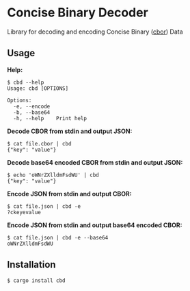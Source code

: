 # Concise Binary Decoder #

Library for decoding and encoding Concise Binary ([cbor](https://cbor.io)) Data

## Usage ##

**Help:**
```shell
$ cbd --help
Usage: cbd [OPTIONS]

Options:
  -e, --encode  
  -b, --base64  
  -h, --help    Print help
```

**Decode CBOR from stdin and output JSON:**
```shell
$ cat file.cbor | cbd
{"key": "value"}
```

**Decode base64 encoded CBOR from stdin and output JSON:**
```shell
$ echo 'oWNrZXlldmFsdWU' | cbd
{"key": "value"}
```

**Encode JSON from stdin and output CBOR:**
```shell
$ cat file.json | cbd -e
?ckeyevalue
```

**Encode JSON from stdin and output base64 encoded CBOR:**
```shell
$ cat file.json | cbd -e --base64
oWNrZXlldmFsdWU
```

## Installation ##
```shell
$ cargo install cbd
```
